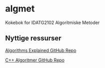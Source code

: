 # algmet
Kokebok for IDATG2102 Algoritmiske Metoder

## Nyttige ressurser
[Algorithms Explained GitHub Repo](https://github.com/TheAlgorithms/Algorithms-Explanation/tree/master/en)

[C++ Algoritmer GitHub Repo](https://github.com/TheAlgorithms/C-Plus-Plus)
